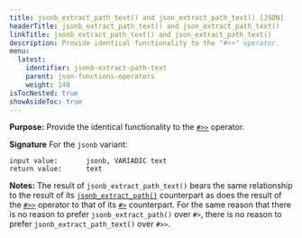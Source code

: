 ```yaml
---
title: jsonb_extract_path_text() and json_extract_path_text() [JSON]
headerTitle: jsonb_extract_path_text() and json_extract_path_text()
linkTitle: jsonb_extract_path_text() and json_extract_path_text()
description: Provide identical functionality to the "#>>" operator.
menu:
  latest:
    identifier: jsonb-extract-path-text
    parent: json-functions-operators
    weight: 140
isTocNested: true
showAsideToc: true
---
```


**Purpose:** Provide the identical functionality to the [`#>>`](../subvalue-operators/) operator.

**Signature** For the `jsonb` variant:

```
input value:       jsonb, VARIADIC text
return value:      text
```

**Notes:** The result of `jsonb_extract_path_text()` bears the same relationship to the result of its [`jsonb_extract_path()`](../jsonb-extract-path) counterpart as does the result of the [`#>>`](../subvalue-operators/) operator to that of its [`#>`](../subvalue-operators/) counterpart. For the same reason that there is no reason to prefer `jsonb_extract_path()` over `#>`, there is no reason to prefer `jsonb_extract_path_text()` over `#>>`.
